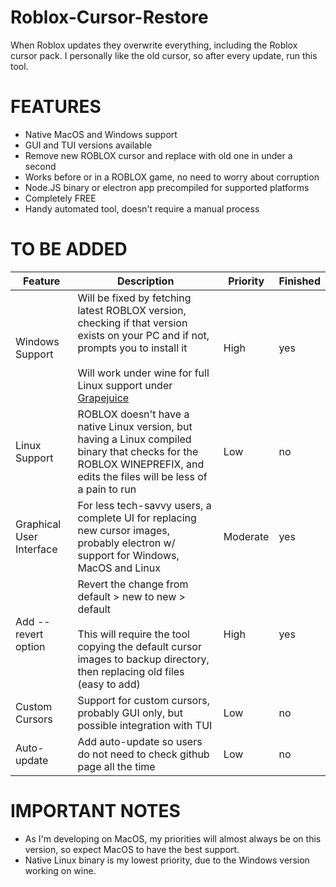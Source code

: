 # Roblox-Cursor-Restore

When Roblox updates they overwrite everything, including the Roblox cursor pack. I personally like the old cursor, so after every update, run this tool.

# FEATURES

- Native MacOS and Windows support
- GUI and TUI versions available
- Remove new ROBLOX cursor and replace with old one in under a second
- Works before or in a ROBLOX game, no need to worry about corruption
- Node.JS binary or electron app precompiled for supported platforms
- Completely FREE
- Handy automated tool, doesn't require a manual process


# TO BE ADDED

| Feature                  | Description                                                                                                                                                                                                                                       | Priority | Finished |
|--------------------------|---------------------------------------------------------------------------------------------------------------------------------------------------------------------------------------------------------------------------------------------------|----------|----------|
| Windows Support          | Will be fixed by fetching latest ROBLOX version, checking if that version exists on your PC and if not, prompts you to install it<br><br>Will work under wine for full Linux support under [Grapejuice](https://gitlab.com/brinkervii/grapejuice) | High     | yes       |
| Linux Support            | ROBLOX doesn't have a native Linux version, but having a Linux compiled binary that checks for the ROBLOX WINEPREFIX, and edits the files will be less of a pain to run                                                                           | Low      | no       |
| Graphical User Interface | For less tech-savvy users, a complete UI for replacing new cursor images, probably electron w/ support for Windows, MacOS and Linux                                                                                                               | Moderate | yes       |
| Add --revert option      | Revert the change from default > new to new > default<br><br>This will require the tool copying the default cursor images to backup directory, then replacing old files (easy to add)                                                             | High     | yes       |
| Custom Cursors           | Support for custom cursors, probably GUI only, but possible integration with TUI                                                                                                                                                                  | Low      | no       |
| Auto-update              | Add auto-update so users do not need to check github page all the time                                                                                                                                                                            | Low      | no       |

# IMPORTANT NOTES

- As I'm developing on MacOS, my priorities will almost always be on this version, so expect MacOS to have the best support.
- Native Linux binary is my lowest priority, due to the Windows version working on wine.
